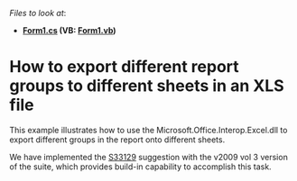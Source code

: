 <!-- default file list -->
*Files to look at*:

* **[Form1.cs](./CS/Reporting_how-to-export-different-report-groups-to-different-sheets-in-an-xls-file-e1352/Form1.cs) (VB: [Form1.vb](./VB/Reporting_how-to-export-different-report-groups-to-different-sheets-in-an-xls-file-e1352/Form1.vb))**
<!-- default file list end -->
# How to export different report groups to different sheets in an XLS file


<p>This example illustrates how to use the Microsoft.Office.Interop.Excel.dll to export different groups in the report onto different sheets.</p><p>We have implemented the <a href="https://www.devexpress.com/Support/Center/p/S33129">S33129</a> suggestion with the v2009 vol 3 version of the suite, which provides build-in capability to accomplish this task.</p>

<br/>


